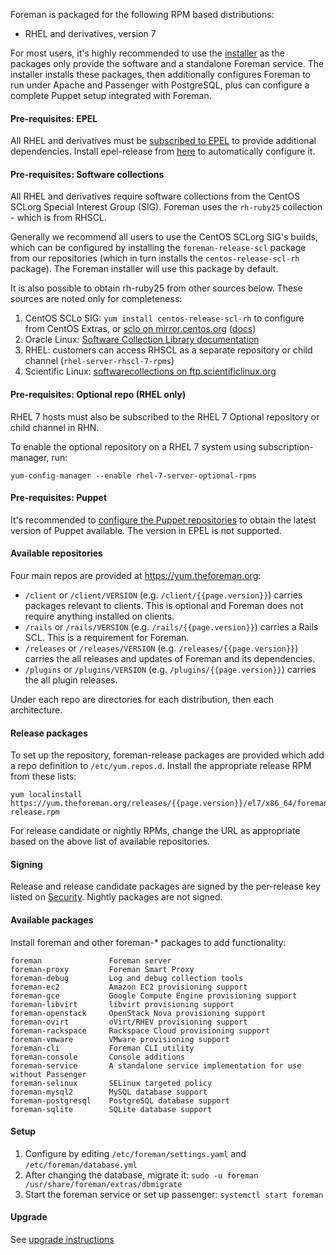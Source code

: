 
Foreman is packaged for the following RPM based distributions:

* RHEL and derivatives, version 7

For most users, it's highly recommended to use the [installer](manuals/{{page.version}}/index.html#3.2ForemanInstaller) as the packages only provide the software and a standalone Foreman service.  The installer installs these packages, then additionally configures Foreman to run under Apache and Passenger with PostgreSQL, plus can configure a complete Puppet setup integrated with Foreman.

#### Pre-requisites: EPEL

All RHEL and derivatives must be [subscribed to EPEL](https://fedoraproject.org/wiki/EPEL) to provide additional dependencies.  Install epel-release from [here](https://fedoraproject.org/wiki/EPEL#How_can_I_use_these_extra_packages.3F) to automatically configure it.

#### Pre-requisites: Software collections
All RHEL and derivatives require software collections from the CentOS SCLorg Special Interest Group (SIG). Foreman uses the `rh-ruby25` collection - which is from RHSCL.

Generally we recommend all users to use the CentOS SCLorg SIG's builds, which can be configured by installing the `foreman-release-scl` package from our repositories (which in turn installs the `centos-release-scl-rh` package). The Foreman installer will use this package by default.

It is also possible to obtain rh-ruby25 from other sources below. These sources are noted only for completeness:

1. CentOS SCLo SIG: `yum install centos-release-scl-rh` to configure from CentOS Extras, or [sclo on mirror.centos.org](http://mirror.centos.org/centos/7/sclo/x86_64/rh/) ([docs](https://wiki.centos.org/AdditionalResources/Repositories/SCL))
1. Oracle Linux: [Software Collection Library documentation](http://docs.oracle.com/cd/E37670_01/E59096/html/index.html)
1. RHEL: customers can access RHSCL as a separate repository or child channel (`rhel-server-rhscl-7-rpms`)
1. Scientific Linux: [softwarecollections on ftp.scientificlinux.org](http://ftp.scientificlinux.org/linux/scientific/6x/external_products/softwarecollections/)

#### Pre-requisites: Optional repo (RHEL only)

RHEL 7 hosts must also be subscribed to the RHEL 7 Optional repository or child channel in RHN.

To enable the optional repository on a RHEL 7 system using subscription-manager, run:

    yum-config-manager --enable rhel-7-server-optional-rpms

#### Pre-requisites: Puppet

It's recommended to [configure the Puppet repositories](https://puppet.com/docs/puppet/latest/install_agents.html#task-9788) to obtain the latest version of Puppet available. The version in EPEL is not supported.

#### Available repositories

Four main repos are provided at <https://yum.theforeman.org>:

* `/client` or `/client/VERSION` (e.g. `/client/{{page.version}}`) carries packages relevant to clients. This is optional and Foreman does not require anything installed on clients.
* `/rails` or `/rails/VERSION` (e.g. `/rails/{{page.version}}`) carries a Rails SCL. This is a requirement for Foreman.
* `/releases` or `/releases/VERSION` (e.g. `/releases/{{page.version}}`) carries the all releases and updates of Foreman and its dependencies.
* `/plugins` or `/plugins/VERSION` (e.g. `/plugins/{{page.version}}`) carries the all plugin releases.

Under each repo are directories for each distribution, then each architecture.

#### Release packages

To set up the repository, foreman-release packages are provided which add a repo definition to `/etc/yum.repos.d`.  Install the appropriate release RPM from these lists:

    yum localinstall https://yum.theforeman.org/releases/{{page.version}}/el7/x86_64/foreman-release.rpm

For release candidate or nightly RPMs, change the URL as appropriate based on the above list of available repositories.

#### Signing

Release and release candidate packages are signed by the per-release key listed on [Security](security.html#GPGkeys).  Nightly packages are not signed.

#### Available packages

Install foreman and other foreman-* packages to add functionality:

    foreman               Foreman server
    foreman-proxy         Foreman Smart Proxy
    foreman-debug         Log and debug collection tools
    foreman-ec2           Amazon EC2 provisioning support
    foreman-gce           Google Compute Engine provisioning support
    foreman-libvirt       libvirt provisioning support
    foreman-openstack     OpenStack Nova provisioning support
    foreman-ovirt         oVirt/RHEV provisioning support
    foreman-rackspace     Rackspace Cloud provisioning support
    foreman-vmware        VMware provisioning support
    foreman-cli           Foreman CLI utility
    foreman-console       Console additions
    foreman-service       A standalone service implementation for use without Passenger
    foreman-selinux       SELinux targeted policy
    foreman-mysql2        MySQL database support
    foreman-postgresql    PostgreSQL database support
    foreman-sqlite        SQLite database support

#### Setup

1. Configure by editing `/etc/foreman/settings.yaml` and `/etc/foreman/database.yml`
1. After changing the database, migrate it: `sudo -u foreman /usr/share/foreman/extras/dbmigrate`
1. Start the foreman service or set up passenger: `systemctl start foreman`

#### Upgrade

See [upgrade instructions](manuals/{{page.version}}/index.html#3.6Upgrade)
